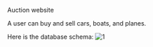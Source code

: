 Auction website

A user can buy and sell cars, boats, and planes.

Here is the database schema:
![1](https://github.com/markdoughten/cs-527/blob/schema/docs/images/schema_diagram.png)
